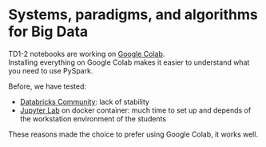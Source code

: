 #  Systems, paradigms, and algorithms for Big Data

TD1-2 notebooks are working on [Google Colab](https://colab.research.google.com/).  
Installing everything on Google Colab makes it easier to understand what you need to use PySpark.  
  
Before, we have tested:
- [Databricks Community](https://community.databricks.com/): lack of stability 
- [Jupyter Lab](https://jupyter.org/) on docker container: much time to set up and depends of the workstation environment of the students  

These reasons made the choice to prefer using Google Colab, it works well.
